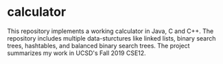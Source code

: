 # calculator

This repository implements a working calculator in Java, C and C++. The repository includes multiple data-sturctures like linked lists, binary search trees, hashtables, and balanced binary search trees. The project summarizes my work in UCSD's Fall 2019 CSE12. 
